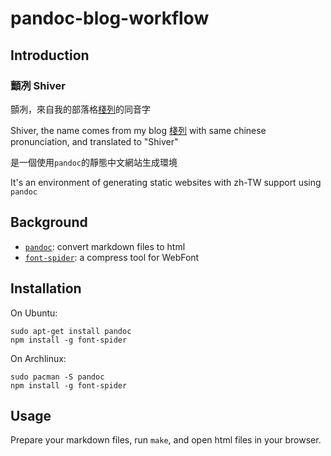 # pandoc-blog-workflow

## Introduction
 
### 顫冽 Shiver

顫冽，來自我的部落格[棧列](https://blog.staque.nctu.me)的同音字

Shiver, the name comes from my blog  [棧列](https://blog.staque.nctu.me) with same chinese pronunciation, and translated to "Shiver"

是一個使用`pandoc`的靜態中文網站生成環境

It's an environment of generating static websites with zh-TW support using `pandoc`

## Background

- [`pandoc`](https://pandoc.org): convert markdown files to html
- [`font-spider`](http://font-spider.org/): a compress tool for WebFont 


## Installation

On Ubuntu:

```
sudo apt-get install pandoc
npm install -g font-spider
```

On Archlinux:

```
sudo pacman -S pandoc
npm install -g font-spider
```


## Usage

Prepare your markdown files, run `make`, and open html files in your browser.


